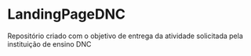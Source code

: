 # LandingPageDNC
Repositório criado com o objetivo de entrega da atividade solicitada pela instituição de ensino DNC 
